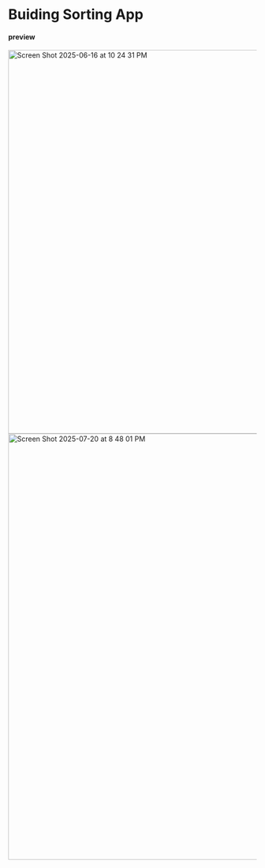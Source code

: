 # Buiding Sorting App
#### preview
<img width="1440" height="778" alt="Screen Shot 2025-06-16 at 10 24 31 PM" src="https://github.com/user-attachments/assets/6b865e25-3763-46ff-9f3f-4a2252a42eac" />
<img width="1439" height="864" alt="Screen Shot 2025-07-20 at 8 48 01 PM" src="https://github.com/user-attachments/assets/403389d4-feea-411b-8447-f6f3631c607b" />
